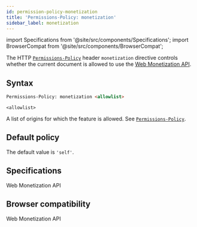 ```yaml
---
id: permission-policy-monetization
title: 'Permissions-Policy: monetization'
sidebar_label: monetization
---
```


import Specifications from '@site/src/components/Specifications';
import BrowserCompat from '@site/src/components/BrowserCompat';

The HTTP [`Permissions-Policy`](https://developer.mozilla.org/en-US/docs/Web/HTTP/Headers/Feature-Policy) header `monetization` directive controls whether the current document is allowed to use the [Web Monetization API](/docs/).

## Syntax

```html
Permissions-Policy: monetization <allowlist>
```

`<allowlist>`

A list of origins for which the feature is allowed. See [`Permissions-Policy`](/docs/permission-policy).

## Default policy

The default value is `'self'`.

## Specifications

<Specifications link="permissions-policy">Web Monetization API</Specifications>

## Browser compatibility

<BrowserCompat data="monetization.json">Web Monetization API</BrowserCompat>
